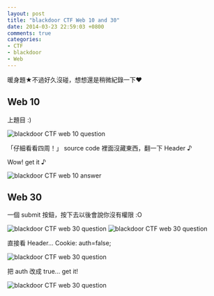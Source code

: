 ```yaml
---
layout: post
title: "blackdoor CTF Web 10 and 30"
date: 2014-03-23 22:59:03 +0800
comments: true
categories:
- CTF
- blackdoor
- Web
---
```



暖身題★不過好久沒碰，想想還是稍微紀錄一下♥

<!-- more -->

## Web 10 ##

上題目 :)

![blackdoor CTF web 10 question](/images/2014-03-23-blackdoor-web-10-and-30/web-10-question.PNG)

「仔細看看四周！」 source code 裡面沒藏東西，翻一下 Header ♪ 

Wow! get it ♪

![blackdoor CTF web 10 answer](/images/2014-03-23-blackdoor-web-10-and-30/web-10-answer.PNG)


## Web 30 ##

一個 submit 按鈕，按下去以後會說你沒有權限 :O

![blackdoor CTF web 30 question](/images/2014-03-23-blackdoor-web-10-and-30/web-30-question.PNG)
![blackdoor CTF web 30 question](/images/2014-03-23-blackdoor-web-10-and-30/web-30-question-1.PNG)

直接看 Header... Cookie: auth=false; 

![blackdoor CTF web 30 question](/images/2014-03-23-blackdoor-web-10-and-30/web-30-answer-1.PNG)

把 auth 改成 true... get it!

![blackdoor CTF web 30 question](/images/2014-03-23-blackdoor-web-10-and-30/web-30-answer-2.PNG)
